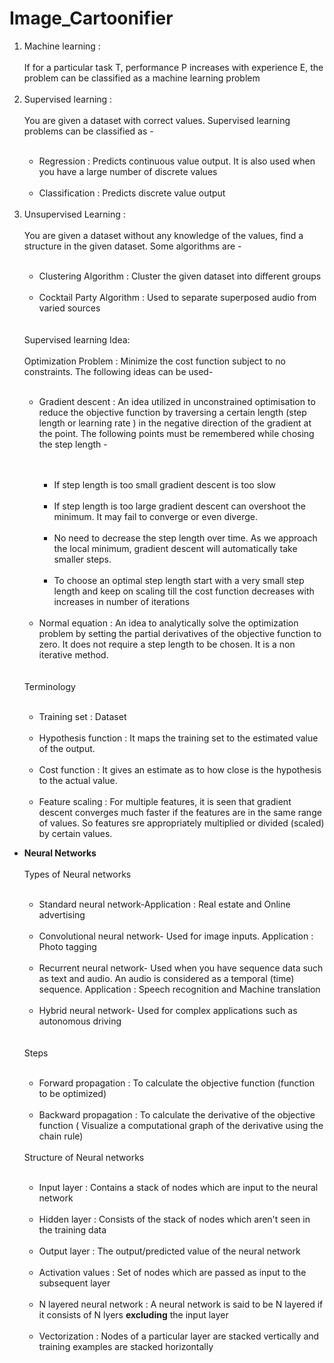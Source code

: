 # Image_Cartoonifier
<ol>
  <li>Machine learning :</li>
</br>
 If for a particular task T, performance P increases with experience E, the problem can be classified as a machine learning problem
 </br>
 </br>
 <li>Supervised learning :</li>
 </br>
You are given a dataset with correct values. Supervised learning problems can be classified as -
</br>
</br>
<ul>
<li>Regression : Predicts continuous value output. It is also used when you have a large number of discrete values</li>
</br>
<li>Classification : Predicts discrete value output</li>
</br>
</ul>
<li>Unsupervised Learning :</li>
</br>
You are given a dataset without any knowledge of the values, find a structure in the given dataset. Some algorithms are -
</br>
</br>
<ul>
<li>Clustering Algorithm : Cluster the given dataset into different groups</li>
</br>
<li>Cocktail Party Algorithm : Used to separate superposed audio from varied sources</li>
</br>
</br>
</ul>
Supervised learning Idea:
</br>
</br>
Optimization Problem : Minimize the cost function subject to no constraints. The following ideas can be used-
</br>
</br>
<ul>
    <li>Gradient descent : An idea utilized in unconstrained optimisation to reduce the objective function by traversing a certain length (step length or learning rate ) in the negative direction of the gradient at the point. The following points must be remembered while chosing the step length -</li>
   <ul>
     </br>
  </br>
     <li>If step length is too small gradient descent is too slow</li>
     </br>
      <li>If step length is too large gradient descent can overshoot the minimum. It may fail to converge or even diverge.</li>
     </br>
      <li>No need to decrease the step length over time. As we approach the local minimum, gradient descent will automatically take smaller steps.</li>
     </br>
      <li>To choose an optimal step length start with a very small step length and keep on scaling till the cost function decreases with increases in number of iterations </li>
     </br>
   </ul>
   <li>Normal equation : An idea to analytically solve the optimization problem by setting the partial derivatives of the objective function to zero. It does not require a step length to be chosen. It is a non iterative method. </li>
    </ul>
</br>
</br>
Terminology
</br>
</br>
<ul>
  <li>Training set : Dataset</li>
  </br>
    <li>Hypothesis function : It maps the training set to the estimated value of the output.</li>
    </br>
    <li>Cost function : It gives an estimate as to how close is the hypothesis to the actual value.</li>
    </br>
    <li>Feature scaling : For multiple features, it is seen that gradient descent converges much faster if the features are in the same range of values. So features sre appropriately multiplied or divided (scaled) by certain values.</li>


  </ul>

</ol>
<ul>
  <li><b> Neural Networks</b></li>
  </br>Types of Neural networks</br></br>
  <ul>
  <li>Standard neural network-Application : Real estate and Online advertising</li>
  </br>
  <li>Convolutional neural network- Used for image inputs. 
  Application : Photo tagging</li>
  </br>
  <li>Recurrent neural network- Used when you have sequence data such as text and audio. An audio is considered as a temporal (time) sequence.
  Application : Speech recognition and Machine translation </li>
  </br>
  <li>Hybrid neural network- Used for complex applications such as autonomous driving </li>
  </br>
</ul>
 </br>Steps</br></br>
  <ul>
  <li>Forward propagation : To calculate the objective function (function to be optimized)</li>
  </br>
  <li>Backward propagation : To calculate the derivative of the objective function ( Visualize a computational graph of the derivative using the chain rule) </li>
  </br>
</ul>
  Structure of Neural networks</br></br>
  <ul>
  <li>Input layer : Contains a stack of nodes which are input to the neural network </li>
  </br>
  <li>Hidden layer : Consists of the stack of nodes which aren't seen in the training data</li>
  </br>
  <li>Output layer : The output/predicted value of the neural network</li>
  </br>
  <li>Activation values : Set of nodes which are passed as input to the subsequent layer </li>
  </br>
  <li>N layered neural network : A neural network is said to be N layered if it consists of N lyers <b>excluding</b> the input layer</li>
  </br>
  <li>Vectorization : Nodes of a particular layer are stacked vertically and training examples are stacked horizontally</li>
  </br>
</ul>
 </ul>
 
